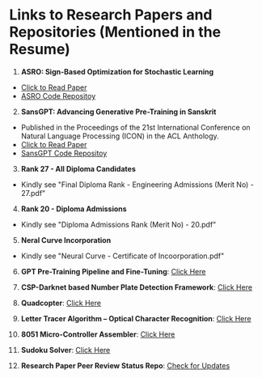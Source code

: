 # Links to Research Papers and Repositories (Mentioned in the Resume)

1. **ASRO: Sign-Based Optimization for Stochastic Learning** 
- [Click to Read Paper](https://drive.google.com/file/d/1flJ4S1bpZmll_vAr4W2foVqAEZBnwONW/view?usp=sharing)
- [ASRO Code Repositoy](https://github.com/rhugvedd/ASRO-Sign-Based-Optimization-for-Stochastic-Learning)

2. **SansGPT: Advancing Generative Pre-Training in Sanskrit**
- Published in the Proceedings of the 21st International Conference on Natural Language Processing (ICON) in the ACL Anthology. 
- [Click to Read Paper](https://aclanthology.org/2024.icon-1.50/)
- [SansGPT Code Repositoy](https://github.com/rhugvedd/SansGPT-Advancing-Generative-Pre-Training-in-Sanskrit)

3. **Rank 27 - All Diploma Candidates**
- Kindly see "Final Diploma Rank - Engineering Admissions (Merit No) - 27.pdf"

4. **Rank 20 - Diploma Admissions**
- Kindly see "Diploma Admissions Rank (Merit No) - 20.pdf"

5. **Neral Curve Incorporation**
- Kindly see "Neural Curve - Certificate of Incoorporation.pdf"

6. **GPT Pre-Training Pipeline and Fine-Tuning**: [Click Here](https://github.com/rhugvedd/GPT-Pre-Training-Pipeline-Implementation)

7. **CSP-Darknet based Number Plate Detection Framework**: [Click Here](https://github.com/rhugvedd/CSP-Darknet-Based-Number-Plate-Detection-Framework)

8. **Quadcopter**: [Click Here](https://github.com/rhugvedd/Quadcopter-Embedded-Firmware)

9. **Letter Tracer Algorithm – Optical Character Recognition**: [Click Here](https://github.com/rhugvedd/Letter-Tracer-Algorithm--Optical-Character-Recognition)

10. **8051 Micro-Controller Assembler**: [Click Here](https://github.com/rhugvedd/Assembler-8051)

11. **Sudoku Solver**: [Click Here](https://github.com/rhugvedd/Sudoku-Solver---Tower-of-Hanoi---Colour-Guess)

12. **Research Paper Peer Review Status Repo**: [Check for Updates](https://github.com/rhugvedd/Research-Paper-Status)
